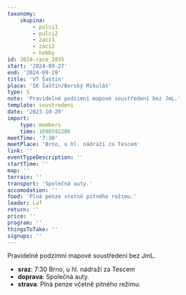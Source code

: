 ```yaml
---
taxonomy:
    skupina:
        - pulci1
        - pulci2
        - zaci1
        - zaci2
        - hobby
id: 2024-race_2035
start: '2024-09-27'
end: '2024-09-29'
title: 'VT Šaštín'
place: 'SK Šaštín/Borský Mikuláš'
type: S
note: 'Pravidelné podzimní mapové soustředení bez JmL.'
template: soustredeni
date: '2023-10-29'
import:
    type: members
    time: 1698592206
meetTime: '7:30'
meetPlace: 'Brno, u hl. nádraží za Tescem'
link: ''
eventTypeDescription: ''
startTime: ''
map: ''
terrain: ''
transport: 'Společná auty.'
accomodation: ''
food: 'Plná penze včetně pitného režimu.'
leader: Luf
return: ''
price: ''
program: ''
thingsToTake: ''
signups: ''
---
```


Pravidelné podzimní mapové soustředení bez JmL.
* **sraz**: 7:30 Brno, u hl. nádraží za Tescem
* **doprava**: Společná auty.
* **strava**: Plná penze včetně pitného režimu.
